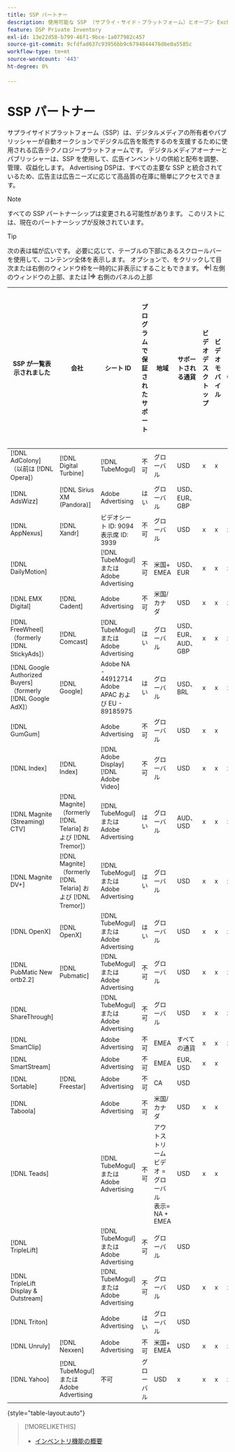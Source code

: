 ```yaml
---
title: SSP パートナー
description: 使用可能な SSP （サプライ・サイド・プラットフォーム）とオープン Exchange パートナーのリストを参照してください。
feature: DSP Private Inventory
exl-id: 13e22d58-b799-46f1-9bce-1a077982c457
source-git-commit: 9cfdfad637c93956bb9c6794844476d6e0a5585c
workflow-type: tm+mt
source-wordcount: '443'
ht-degree: 0%

---
```


# SSP パートナー

サプライサイドプラットフォーム（SSP）は、デジタルメディアの所有者やパブリッシャーが自動オークションでデジタル広告を販売するのを支援するために使用される広告テクノロジープラットフォームです。 デジタルメディアオーナーとパブリッシャーは、SSP を使用して、広告インベントリの供給と配布を調整、管理、収益化します。 Advertising DSPは、すべての主要な SSP と統合されているため、広告主は広告ニーズに応じて高品質の在庫に簡単にアクセスできます。

>[!NOTE]
>
>すべての SSP パートナーシップは変更される可能性があります。 このリストには、現在のパートナーシップが反映されています。

>[!TIP]
>
>次の表は幅が広いです。 必要に応じて、テーブルの下部にあるスクロールバーを使用して、コンテンツ全体を表示します。 オプションで、をクリックして目次または右側のウィンドウ枠を一時的に非表示にすることもできます。 ![左側のウィンドウを非表示](/help/dsp/assets/hide-left-pane.png "左側のウィンドウを非表示") 左側のウィンドウの上部、または ![右側のウィンドウを非表示](/help/dsp/assets/hide-right-pane.png "右側のウィンドウを非表示") 右側のパネルの上部

| SSP が一覧表示されました | 会社 | シート ID | プログラムで保証されたサポート | 地域 | サポートされる通貨 | ビデオデスクトップ | ビデオモバイル | ビデオ CTV | デスクトップを表示 | モバイルを表示 | ネイティブ ディスプレイ | オーディオデスクトップおよびモバイル |
|--- |--- |--- |--- |--- |--- |--- |--- |--- |--- |--- |--- |--- |
| [!DNL AdColony] （以前は [!DNL Opera]） | [!DNL Digital Turbine] | [!DNL TubeMogul] | 不可 | グローバル | USD | x | x |  | x | x |  |  |
| [!DNL AdsWizz] | [!DNL Sirius XM (Pandora)] | Adobe Advertising | はい | グローバル | USD、EUR、GBP |  |  |  |  |  |  | x |
| [!DNL AppNexus] | [!DNL Xandr] | ビデオシート ID: 9094<br>表示席 ID: 3939 | 不可 | グローバル | USD | x | x | x | x | x |  |  |
| [!DNL DailyMotion] |  | [!DNL TubeMogul] またはAdobe Advertising | 不可 | 米国+ EMEA | USD、EUR | x | x | x | x | x |  |  |
| [!DNL EMX Digital] | [!DNL Cadent] | Adobe Advertising | 不可 | 米国/カナダ | USD | x | x | x | x | x |  |  |
| [!DNL FreeWheel] （formerly [!DNL StickyAds]） | [!DNL Comcast] | [!DNL TubeMogul] またはAdobe Advertising | はい | グローバル | USD、EUR、AUD、GBP | x | x | x |  |  |  |  |
| [!DNL Google Authorized Buyers] （formerly [!DNL Google AdX]） | [!DNL Google] | Adobe NA - 44912714<br>Adobe APAC および EU - 89185975 | はい | グローバル | USD、BRL | x | x | x | x | x |  | x |
| [!DNL GumGum] |  | Adobe Advertising | 不可 | グローバル | USD | x | x |  | x | x |  |  |
| [!DNL Index] | [!DNL Index] | [!DNL Adobe Display]<br>[!DNL Adobe Video] | 不可 | グローバル | USD | x | x | x | x | x | | |
| [!DNL Magnite (Streaming) CTV] | [!DNL Magnite] （formerly [!DNL Telaria] および [!DNL Tremor]） | [!DNL TubeMogul] またはAdobe Advertising | はい | グローバル | AUD、USD | x | x | x |  |  |  |  |
| [!DNL Magnite DV+] | [!DNL Magnite] （formerly [!DNL Telaria] および [!DNL Tremor]） | [!DNL TubeMogul] またはAdobe Advertising | はい | グローバル | USD | x | x | x | x | x |  | x |
| [!DNL OpenX] | [!DNL OpenX] | [!DNL TubeMogul] またはAdobe Advertising | はい | グローバル | USD | x | x | x | x | x |  |  |
| [!DNL PubMatic New ortb2.2] | [!DNL Pubmatic] | [!DNL TubeMogul] またはAdobe Advertising | 不可 | グローバル | USD | x | x | x | x | x |  |  |
| [!DNL ShareThrough] |  | [!DNL TubeMogul] またはAdobe Advertising | 不可 | グローバル | USD | x | x | x | x | x | x |  |
| [!DNL SmartClip] |  | Adobe Advertising | 不可 | EMEA | すべての通貨 | x | x | x | x | x |  |  |
| [!DNL SmartStream] |  | Adobe Advertising | 不可 | EMEA | EUR、USD | x | x |  |  |  |  |  |
| [!DNL Sortable] | [!DNL Freestar] | Adobe Advertising | 不可 | CA | USD |  |  |  | x | x |  |  |
| [!DNL Taboola] |  | Adobe Advertising | 不可 | 米国/カナダ | USD | x | x |  |  |  |  |  |
| [!DNL Teads] |  | [!DNL TubeMogul] またはAdobe Advertising | 不可 | アウトストリームビデオ = グローバル<br>表示= NA + EMEA | USD | x | x |  | x | x |  |  |
| [!DNL TripleLift] |  | [!DNL TubeMogul] またはAdobe Advertising | 不可 | グローバル | USD |  |  |  |  |  | x |  |
| [!DNL TripleLift Display & Outstream] |  | [!DNL TubeMogul] またはAdobe Advertising | 不可 | グローバル | USD | x | x | x | x | x |  |  |
| [!DNL Triton] |  | Adobe Advertising | はい | グローバル | USD |  |  |  |  |  |  | x |
| [!DNL Unruly] | [!DNL Nexxen] | Adobe Advertising | 不可 | 米国+ EMEA | USD | x | x | x |  |  |  |  |
| [!DNL Yahoo] | [!DNL TubeMogul] またはAdobe Advertising | 不可 | グローバル | USD | x | x | x | x | x |  |  |

{style="table-layout:auto"}

>[!MORELIKETHIS]
>
>* [インベントリ機能の概要](inventory-overview.md)

